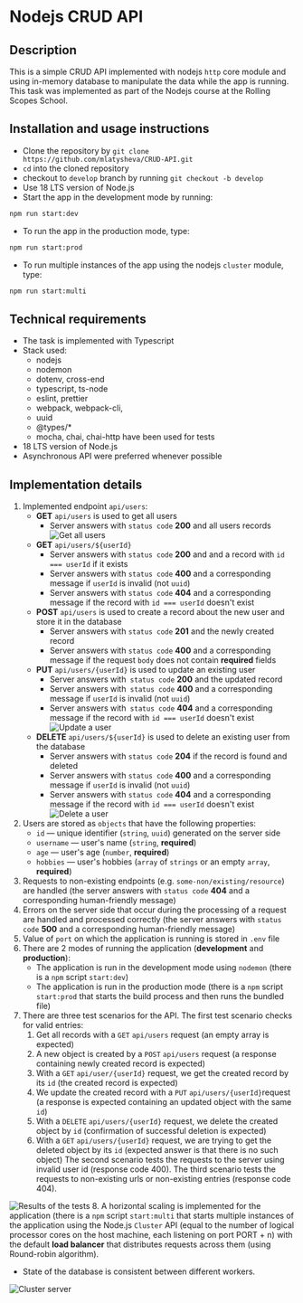 # Nodejs CRUD API

## Description

This is a simple CRUD API implemented with nodejs `http` core module and using in-memory database to manipulate the data while the app is running. This task was implemented as part of the Nodejs course at the Rolling Scopes School.

## Installation and usage instructions

- Clone the repository by `git clone https://github.com/mlatysheva/CRUD-API.git`
- `cd` into the cloned repository
- checkout to `develop` branch by running `git checkout -b develop`
- Use 18 LTS version of Node.js
- Start the app in the development mode by running:
```bash
npm run start:dev
```
- To run the app in the production mode, type:
```bash
npm run start:prod
```
- To run multiple instances of the app using the nodejs `cluster` module, type:
```bash
npm run start:multi
```

## Technical requirements

- The task is implemented with Typescript
- Stack used:
  - nodejs
  - nodemon
  - dotenv, cross-end
  - typescript, ts-node
  - eslint, prettier
  - webpack, webpack-cli, 
  - uuid
  - @types/*
  - mocha, chai, chai-http have been used for tests
- 18 LTS version of Node.js
- Asynchronous API were preferred whenever possible

## Implementation details

1. Implemented endpoint `api/users`:
    - **GET** `api/users` is used to get all users
        - Server answers with `status code` **200** and all users records
    ![Get all users](screenshots/screenshot_get_users.png)
    - **GET** `api/users/${userId}` 
        - Server answers with `status code` **200** and and a record with `id === userId` if it exists
        - Server answers with `status code` **400** and a corresponding message if `userId` is invalid (not `uuid`)
        - Server answers with `status code` **404** and a corresponding message if the record with `id === userId` doesn't exist
    - **POST** `api/users` is used to create a record about the new user and store it in the database
        - Server answers with `status code` **201** and the newly created record
        - Server answers with `status code` **400** and a corresponding message if the request `body` does not contain **required** fields
    - **PUT** `api/users/{userId}` is used to update an existing user
        - Server answers with` status code` **200** and the updated record
        - Server answers with` status code` **400** and a corresponding message if `userId` is invalid (not `uuid`)
        - Server answers with` status code` **404** and a corresponding message if the record with `id === userId` doesn't exist
    ![Update a user](screenshots/screenshot_update_user.png)
    - **DELETE** `api/users/${userId}` is used to delete an existing user from the database
        - Server answers with `status code` **204** if the record is found and deleted
        - Server answers with `status code` **400** and a corresponding message if `userId` is invalid (not `uuid`)
        - Server answers with `status code` **404** and a corresponding message if the record with `id === userId` doesn't exist
    ![Delete a user](screenshots/screenshot_delete_user.png)
2. Users are stored as `objects` that have the following properties:
    - `id` — unique identifier (`string`, `uuid`) generated on the server side
    - `username` — user's name (`string`, **required**)
    - `age` — user's age (`number`, **required**)
    - `hobbies` — user's hobbies (`array` of `strings` or an empty `array`, **required**)
3. Requests to non-existing endpoints (e.g. `some-non/existing/resource`) are handled (the server answers with `status code` **404** and a corresponding human-friendly message)
4. Errors on the server side that occur during the processing of a request are handled and processed correctly (the server answers with `status code` **500** and a corresponding human-friendly message)
5. Value of `port` on which the application is running is stored in `.env` file
6. There are 2 modes of running the application (**development** and **production**):
    - The application is run in the development mode using `nodemon` (there is a `npm` script `start:dev`)
    - The application is run in the production mode (there is a `npm` script `start:prod` that starts the build process and then runs the bundled file)
7. There are three test scenarios for the API. 
  The first test scenario checks for valid entries:
    1. Get all records with a `GET` `api/users` request (an empty array is expected)
    2. A new object is created by a `POST` `api/users` request (a response containing newly created record is expected)
    3. With a `GET` `api/user/{userId}` request, we get the created record by its `id` (the created record is expected)
    4. We update the created record with a `PUT` `api/users/{userId}`request (a response is expected containing an updated object with the same `id`)
    5. With a `DELETE` `api/users/{userId}` request, we delete the created object by `id` (confirmation of successful deletion is expected)
    6. With a `GET` `api/users/{userId}` request, we are trying to get the deleted object by its `id` (expected answer is that there is no such object)
  The second scenario tests the requests to the server using invalid user id (response code 400).
  The third scenario tests the requests to non-existing urls or non-existing entries (response code 404).

![Results of the tests](screenshots/screenshot_tests.png)
8. A horizontal scaling is implemented for the application (there is a `npm` script `start:multi` that starts multiple instances of the application using the Node.js `Cluster` API (equal to the number of logical processor cores on the host machine, each listening on port PORT + n) with the default **load balancer** that distributes requests across them (using Round-robin algorithm). 
- State of the database is consistent between different workers.

![Cluster server](screenshots/screenshot_cluster.png)